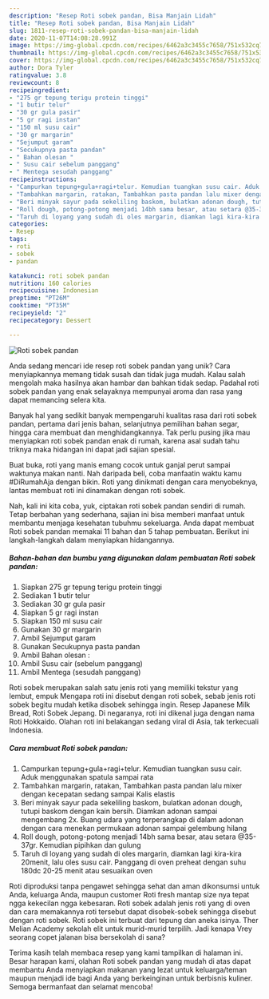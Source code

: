 ```yaml
---
description: "Resep Roti sobek pandan, Bisa Manjain Lidah"
title: "Resep Roti sobek pandan, Bisa Manjain Lidah"
slug: 1811-resep-roti-sobek-pandan-bisa-manjain-lidah
date: 2020-11-07T14:08:28.991Z
image: https://img-global.cpcdn.com/recipes/6462a3c3455c7658/751x532cq70/roti-sobek-pandan-foto-resep-utama.jpg
thumbnail: https://img-global.cpcdn.com/recipes/6462a3c3455c7658/751x532cq70/roti-sobek-pandan-foto-resep-utama.jpg
cover: https://img-global.cpcdn.com/recipes/6462a3c3455c7658/751x532cq70/roti-sobek-pandan-foto-resep-utama.jpg
author: Dora Tyler
ratingvalue: 3.8
reviewcount: 8
recipeingredient:
- "275 gr tepung terigu protein tinggi"
- "1 butir telur"
- "30 gr gula pasir"
- "5 gr ragi instan"
- "150 ml susu cair"
- "30 gr margarin"
- "Sejumput garam"
- "Secukupnya pasta pandan"
- " Bahan olesan "
- " Susu cair sebelum panggang"
- " Mentega sesudah panggang"
recipeinstructions:
- "Campurkan tepung+gula+ragi+telur. Kemudian tuangkan susu cair. Aduk menggunakan spatula sampai rata"
- "Tambahkan margarin, ratakan, Tambahkan pasta pandan lalu mixer dengan kecepatan sedang sampai Kalis elastis"
- "Beri minyak sayur pada sekeliling baskom, bulatkan adonan dough, tutupi baskom dengan kain bersih. Diamkan adonan sampai mengembang 2x. Buang udara yang terperangkap di dalam adonan dengan cara menekan permukaan adonan sampai gelembung hilang"
- "Roll dough, potong-potong menjadi 14bh sama besar, atau setara @35-37gr. Kemudian pipihkan dan gulung"
- "Taruh di loyang yang sudah di oles margarin, diamkan lagi kira-kira 20menit, lalu oles susu cair. Panggang di oven preheat dengan suhu 180dc 20-25 menit atau sesuaikan oven"
categories:
- Resep
tags:
- roti
- sobek
- pandan

katakunci: roti sobek pandan 
nutrition: 160 calories
recipecuisine: Indonesian
preptime: "PT26M"
cooktime: "PT35M"
recipeyield: "2"
recipecategory: Dessert

---
```



![Roti sobek pandan](https://img-global.cpcdn.com/recipes/6462a3c3455c7658/751x532cq70/roti-sobek-pandan-foto-resep-utama.jpg)

Anda sedang mencari ide resep roti sobek pandan yang unik? Cara menyiapkannya memang tidak susah dan tidak juga mudah. Kalau salah mengolah maka hasilnya akan hambar dan bahkan tidak sedap. Padahal roti sobek pandan yang enak selayaknya mempunyai aroma dan rasa yang dapat memancing selera kita.

Banyak hal yang sedikit banyak mempengaruhi kualitas rasa dari roti sobek pandan, pertama dari jenis bahan, selanjutnya pemilihan bahan segar, hingga cara membuat dan menghidangkannya. Tak perlu pusing jika mau menyiapkan roti sobek pandan enak di rumah, karena asal sudah tahu triknya maka hidangan ini dapat jadi sajian spesial.

Buat buka, roti yang manis emang cocok untuk ganjal perut sampai waktunya makan nanti. Nah daripada beli, coba manfaatin waktu kamu #DiRumahAja dengan bikin. Roti yang dinikmati dengan cara menyobeknya, lantas membuat roti ini dinamakan dengan roti sobek.


Nah, kali ini kita coba, yuk, ciptakan roti sobek pandan sendiri di rumah. Tetap berbahan yang sederhana, sajian ini bisa memberi manfaat untuk membantu menjaga kesehatan tubuhmu sekeluarga. Anda dapat membuat Roti sobek pandan memakai 11 bahan dan 5 tahap pembuatan. Berikut ini langkah-langkah dalam menyiapkan hidangannya.

<!--inarticleads1-->

##### Bahan-bahan dan bumbu yang digunakan dalam pembuatan Roti sobek pandan:

1. Siapkan 275 gr tepung terigu protein tinggi
1. Sediakan 1 butir telur
1. Sediakan 30 gr gula pasir
1. Siapkan 5 gr ragi instan
1. Siapkan 150 ml susu cair
1. Gunakan 30 gr margarin
1. Ambil Sejumput garam
1. Gunakan Secukupnya pasta pandan
1. Ambil  Bahan olesan :
1. Ambil  Susu cair (sebelum panggang)
1. Ambil  Mentega (sesudah panggang)


Roti sobek merupakan salah satu jenis roti yang memiliki tekstur yang lembut, empuk Mengapa roti ini disebut dengan roti sobek, sebab jenis roti sobek begitu mudah ketika disobek sehingga ingin. Resep Japanese Milk Bread, Roti Sobek Jepang. Di negaranya, roti ini dikenal juga dengan nama Roti Hokkaido. Olahan roti ini belakangan sedang viral di Asia, tak terkecuali Indonesia. 

<!--inarticleads2-->

##### Cara membuat Roti sobek pandan:

1. Campurkan tepung+gula+ragi+telur. Kemudian tuangkan susu cair. Aduk menggunakan spatula sampai rata
1. Tambahkan margarin, ratakan, Tambahkan pasta pandan lalu mixer dengan kecepatan sedang sampai Kalis elastis
1. Beri minyak sayur pada sekeliling baskom, bulatkan adonan dough, tutupi baskom dengan kain bersih. Diamkan adonan sampai mengembang 2x. Buang udara yang terperangkap di dalam adonan dengan cara menekan permukaan adonan sampai gelembung hilang
1. Roll dough, potong-potong menjadi 14bh sama besar, atau setara @35-37gr. Kemudian pipihkan dan gulung
1. Taruh di loyang yang sudah di oles margarin, diamkan lagi kira-kira 20menit, lalu oles susu cair. Panggang di oven preheat dengan suhu 180dc 20-25 menit atau sesuaikan oven


Roti diproduksi tanpa pengawet sehingga sehat dan aman dikonsumsi untuk Anda, keluarga Anda, maupun customer Roti fresh mantap size nya tepat ngga kekecilan ngga kebesaran. Roti sobek adalah jenis roti yang di oven dan cara memakannya roti tersebut dapat disobek-sobek sehingga disebut dengan roti sobek. Roti sobek ini terbuat dari tepung dan aneka isinya. Ther Melian Academy sekolah elit untuk murid-murid terpilih. Jadi kenapa Vrey seorang copet jalanan bisa bersekolah di sana? 

Terima kasih telah membaca resep yang kami tampilkan di halaman ini. Besar harapan kami, olahan Roti sobek pandan yang mudah di atas dapat membantu Anda menyiapkan makanan yang lezat untuk keluarga/teman maupun menjadi ide bagi Anda yang berkeinginan untuk berbisnis kuliner. Semoga bermanfaat dan selamat mencoba!
